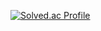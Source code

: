[![Solved.ac Profile](http://mazassumnida.wtf/api/v2/generate_badge?boj=alexization)](https://solved.ac/alexization/)
